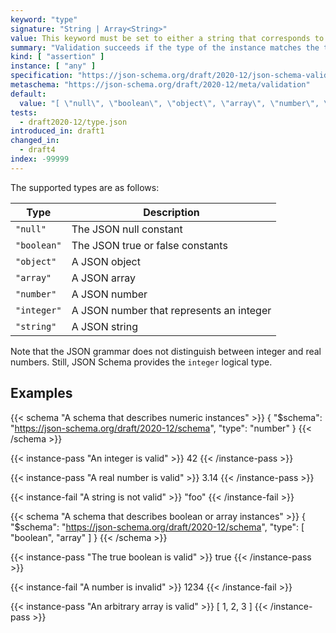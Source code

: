 ```yaml
---
keyword: "type"
signature: "String | Array<String>"
value: This keyword must be set to either a string that corresponds to one of the supported types, or a *non-empty* array of unique strings that correspond to one of the supported types
summary: "Validation succeeds if the type of the instance matches the type represented by the given type, or matches at least one of the given types."
kind: [ "assertion" ]
instance: [ "any" ]
specification: "https://json-schema.org/draft/2020-12/json-schema-validation.html#section-6.1.1"
metaschema: "https://json-schema.org/draft/2020-12/meta/validation"
default:
  value: "[ \"null\", \"boolean\", \"object\", \"array\", \"number\", \"string\" ]"
tests:
  - draft2020-12/type.json
introduced_in: draft1
changed_in:
  - draft4
index: -99999
---
```


The supported types are as follows:

| Type        | Description                              |
|-------------|------------------------------------------|
| `"null"`    | The JSON null constant                   |
| `"boolean"` | The JSON true or false constants         |
| `"object"`  | A JSON object                            |
| `"array"`   | A JSON array                             |
| `"number"`  | A JSON number                            |
| `"integer"` | A JSON number that represents an integer |
| `"string"`  | A JSON string                            |

Note that the JSON grammar does not distinguish between integer and real
numbers. Still, JSON Schema provides the `integer` logical type.

## Examples

{{< schema "A schema that describes numeric instances" >}}
{
  "$schema": "https://json-schema.org/draft/2020-12/schema",
  "type": "number"
}
{{< /schema >}}

{{< instance-pass "An integer is valid" >}}
42
{{< /instance-pass >}}

{{< instance-pass "A real number is valid" >}}
3.14
{{< /instance-pass >}}

{{< instance-fail "A string is not valid" >}}
"foo"
{{< /instance-fail >}}

{{< schema "A schema that describes boolean or array instances" >}}
{
  "$schema": "https://json-schema.org/draft/2020-12/schema",
  "type": [ "boolean", "array" ]
}
{{< /schema >}}

{{< instance-pass "The true boolean is valid" >}}
true
{{< /instance-pass >}}

{{< instance-fail "A number is invalid" >}}
1234
{{< /instance-fail >}}

{{< instance-pass "An arbitrary array is valid" >}}
[ 1, 2, 3 ]
{{< /instance-pass >}}
